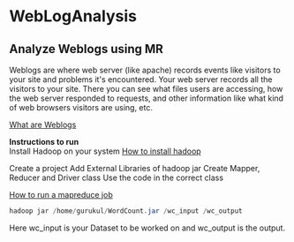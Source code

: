 # WebLogAnalysis
## Analyze Weblogs using MR
Weblogs are where web server (like apache) records events like visitors to your site and problems it's
encountered. Your web server records all the visitors to your site. There you can see what files users are
accessing, how the web
server responded to requests, and other information like what kind of web
browsers visitors are using, etc.

[What are Weblogs](https://youtu.be/fo3qnkAnZX4)


**Instructions to run**    
Install Hadoop on your system
[How to install hadoop](https://youtu.be/RLfTzlao6RY)

Create a project
Add External Libraries of hadoop jar
Create Mapper, Reducer and Driver class
Use the code in the correct class

[How to run a mapreduce job](https://projectgurukul.org/create-hadoop-mapreduce-project-eclipse/)

```Java
hadoop jar /home/gurukul/WordCount.jar /wc_input /wc_output
```
Here wc_input is your Dataset to be worked on and wc_output is the output.            

